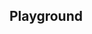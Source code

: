 <script setup>
import SwaggerUI from "@/swagger/view/SwaggerUI.vue";

import baseAllAbsWithQueryJson from "@/swagger/json/records/solr/all-record-with-query.json";
import decAllAbsWithQueryJson from "@/swagger/json/dec/solr/all-record-with-query.json";

import baseAllAbsPermitJson from "@/swagger/json/records/solr/all-record.json";
import decAllAbsPermitJson from "@/swagger/json/dec/solr/all-record.json";

import baseAllAbsPermitWithCountryJson from "@/swagger/json/records/solr/all-record-with-country.json";
import decAllAbsPermitWithCountryJson from "@/swagger/json/dec/solr/all-record-with-country.json";

import baseAllAbsPermitWithRegionJson from "@/swagger/json/records/solr/all-record-with-region.json";
import decAllAbsPermitWithRegionJson from "@/swagger/json/dec/solr/all-record-with-region.json";

import baseAllAbsPermitWithSubFiltersJson from "@/swagger/json/records/solr/all-record-with-subfilters.json";
import decAllAbsPermitWithSubFiltersJson from "@/swagger/json/dec/solr/all-record-with-subfilters.json";

function mergeJson(base, specific) {
  const merged = JSON.parse(JSON.stringify(base));
  merged.paths["/index"].get.parameters[0].schema.example = specific.example;
  return merged;
}


const swaggerSpecs = [
  { json:mergeJson(baseAllAbsWithQueryJson, decAllAbsWithQueryJson), protected: false },
  { json: mergeJson(baseAllAbsPermitJson, decAllAbsPermitJson), protected: false },
  { json: mergeJson(baseAllAbsPermitWithCountryJson, decAllAbsPermitWithCountryJson), protected: false },
  { json: mergeJson(baseAllAbsPermitWithRegionJson, decAllAbsPermitWithRegionJson), protected: false },
  { json: mergeJson(baseAllAbsPermitWithSubFiltersJson, decAllAbsPermitWithSubFiltersJson), protected: false },
];

</script>

<!--@include: @/../components/records/solr.md-->

## Playground

<SwaggerUI :swaggerSpecs="swaggerSpecs"/>
